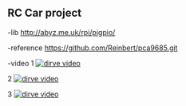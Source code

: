 ## RC Car project






-lib
http://abyz.me.uk/rpi/pigpio/

-reference 
https://github.com/Reinbert/pca9685.git




-video
1
[![dirve video](http://img.youtube.com/vi/8xXECiZ87aw/0.jpg)](https://youtu.be/8xXECiZ87aw)


2
[![dirve video](http://img.youtube.com/vi/3OCsu2BaeTc/0.jpg)](https://youtu.be/3OCsu2BaeTc)


3
[![dirve video](http://img.youtube.com/vi/nQ0Jl1aoHpg/0.jpg)](https://youtu.be/nQ0Jl1aoHpg)
